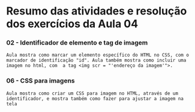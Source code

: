 # Resumo das atividades e resolução dos exercícios da Aula 04 #

### 02 - Identificador de elemento e tag de imagem ###
    Aula mostra como marcar um elemento específico do HTML no CSS, com o marcador de identificação "id". Aula também mostra como incluir uma imagem no html, com  a tag <img scr = "'endereço da imagem'">.


### 06 - CSS para imagens ###
    Aula mostra como criar um CSS para imagem no HTML, através de um identificador, e mostra também como fazer para ajustar a imagem na tela